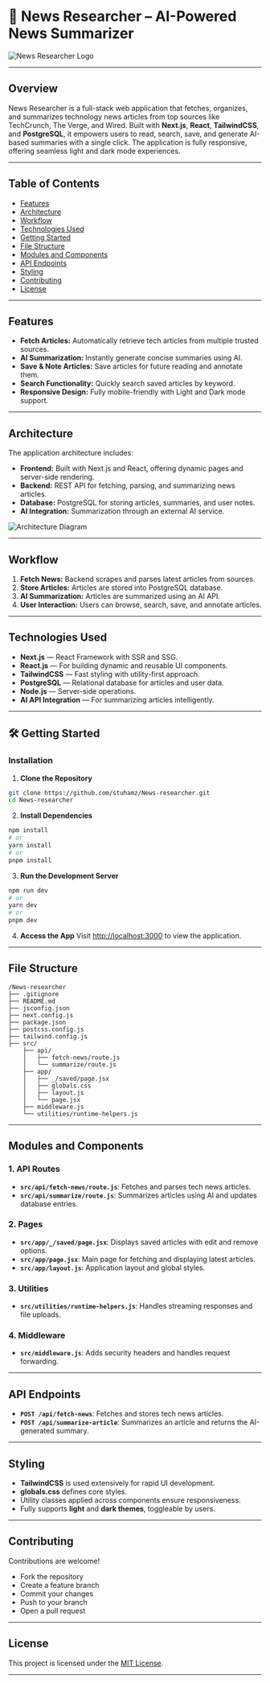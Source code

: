 # 📰 News Researcher – AI-Powered News Summarizer

![News Researcher Logo](logo3.png)

---

## Overview
News Researcher is a full-stack web application that fetches, organizes, and summarizes technology news articles from top sources like TechCrunch, The Verge, and Wired. Built with **Next.js**, **React**, **TailwindCSS**, and **PostgreSQL**, it empowers users to read, search, save, and generate AI-based summaries with a single click. The application is fully responsive, offering seamless light and dark mode experiences.

---

## Table of Contents
- [Features](#features)
- [Architecture](#architecture)
- [Workflow](#workflow)
- [Technologies Used](#technologies-used)
- [Getting Started](#getting-started)
- [File Structure](#file-structure)
- [Modules and Components](#modules-and-components)
- [API Endpoints](#api-endpoints)
- [Styling](#styling)
- [Contributing](#contributing)
- [License](#license)

---

##  Features
- **Fetch Articles:** Automatically retrieve tech articles from multiple trusted sources.
- **AI Summarization:** Instantly generate concise summaries using AI.
- **Save & Note Articles:** Save articles for future reading and annotate them.
- **Search Functionality:** Quickly search saved articles by keyword.
- **Responsive Design:** Fully mobile-friendly with Light and Dark mode support.

---

##  Architecture
The application architecture includes:
- **Frontend:** Built with Next.js and React, offering dynamic pages and server-side rendering.
- **Backend:** REST API for fetching, parsing, and summarizing news articles.
- **Database:** PostgreSQL for storing articles, summaries, and user notes.
- **AI Integration:** Summarization through an external AI service.

![Architecture Diagram](sys3.png)

---

##  Workflow
1. **Fetch News:** Backend scrapes and parses latest articles from sources.
2. **Store Articles:** Articles are stored into PostgreSQL database.
3. **AI Summarization:** Articles are summarized using an AI API.
4. **User Interaction:** Users can browse, search, save, and annotate articles.

---

##  Technologies Used
- **Next.js** — React Framework with SSR and SSG.
- **React.js** — For building dynamic and reusable UI components.
- **TailwindCSS** — Fast styling with utility-first approach.
- **PostgreSQL** — Relational database for articles and user data.
- **Node.js** — Server-side operations.
- **AI API Integration** — For summarizing articles intelligently.

---

## 🛠️ Getting Started

### Installation

1. **Clone the Repository**
```bash
git clone https://github.com/stuhamz/News-researcher.git
cd News-researcher
```

2. **Install Dependencies**
```bash
npm install
# or
yarn install
# or
pnpm install
```

3. **Run the Development Server**
```bash
npm run dev
# or
yarn dev
# or
pnpm dev
```

4. **Access the App**
Visit [http://localhost:3000](http://localhost:3000) to view the application.

---

##  File Structure
```
/News-researcher
├── .gitignore
├── README.md
├── jsconfig.json
├── next.config.js
├── package.json
├── postcss.config.js
├── tailwind.config.js
├── src/
    ├── api/
    │   ├── fetch-news/route.js
    │   └── summarize/route.js
    ├── app/
    │   ├── _/saved/page.jsx
    │   ├── globals.css
    │   ├── layout.js
    │   └── page.jsx
    ├── middleware.js
    └── utilities/runtime-helpers.js
```

---

##  Modules and Components

### 1. API Routes
- **`src/api/fetch-news/route.js`**: Fetches and parses tech news articles.
- **`src/api/summarize/route.js`**: Summarizes articles using AI and updates database entries.

### 2. Pages
- **`src/app/_/saved/page.jsx`**: Displays saved articles with edit and remove options.
- **`src/app/page.jsx`**: Main page for fetching and displaying latest articles.
- **`src/app/layout.js`**: Application layout and global styles.

### 3. Utilities
- **`src/utilities/runtime-helpers.js`**: Handles streaming responses and file uploads.

### 4. Middleware
- **`src/middleware.js`**: Adds security headers and handles request forwarding.

---

##  API Endpoints
- **`POST /api/fetch-news`**: Fetches and stores tech news articles.
- **`POST /api/summarize-article`**: Summarizes an article and returns the AI-generated summary.

---

##  Styling
- **TailwindCSS** is used extensively for rapid UI development.
- **globals.css** defines core styles.
- Utility classes applied across components ensure responsiveness.
- Fully supports **light** and **dark themes**, toggleable by users.

---

##  Contributing
Contributions are welcome!

- Fork the repository
- Create a feature branch
- Commit your changes
- Push to your branch
- Open a pull request

---

##  License
This project is licensed under the [MIT License](LICENSE).

---
